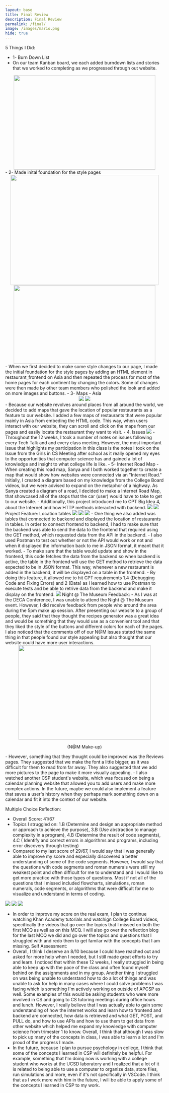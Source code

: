 ```yaml
---
layout: base
title: Final Review
description: Final Review
permalink: /final/
image: /images/mario.png
hide: true
---
```


<h>5 Things I Did:</h>
- 1- Burn Down List
- On our team Kanban board, we each added burndown lists and stories that we worked to completing as we progressed through out website.
<center>
<img id="style code" src="{{site.baseurl}}/images/burndown.png" width=450px height=300px>
</center>
- 2- Made inital foundation for the style pages
<center>
<img id="style code" src="{{site.baseurl}}/images/stylecode.png" width=470px height=350px>
<img id="style commits" src="{{site.baseurl}}/images/styleaction.png" width=450px height=250px>
</center>
- When we first decided to make some style changes to our page, I made the initial foundation for the style pages by adding an HTML element in restaurant_frontend on Asia and then repeated the process for most of the home pages for each continent by changing the colors. Some of changes were then made by other team members who polished the look and added on more images and buttons. 
- 3- Maps - Asia
<center>
<img id="maps code" src="{{site.baseurl}}/images/mapcode.png">
<img id="maps commits" src="{{site.baseurl}}/images/mapaction.png">
</center>
- Because our website revolves around places from all around the world, we decided to add maps that gave the location of popular restaurants as a feature to our website. I added a few maps of restaurants that were popular mainly in Asia from embeding the HTML code. This way, when users interact with our website, they can scroll and click on the maps from our pages and easily locate the restaurant they want to visit.
- 4. Issues
<img id="style code" src="{{site.baseurl}}/images/issues.png">
- Throughout the 12 weeks, I took a number of notes on issues following every Tech Talk and and every class meeting. However, the most important issue that highlights my participation in this class is the notes I took on the Issue from the Girls in CS Meeting after school as it really opened my eyes to the opportunities that computer science has and gained a lot of knowledge and insight to what college life is like.
- 5- Internet Road Map
- When creating this road map, Sanya and I both worked together to create a map that would show how websites were connected via an "Internet Road." Initially, I created a diagram based on my knowledge from the College Board videos, but we were advised to expand on the metaphor of a highway. As Sanya created a diagram of a road, I decided to make a Internet Road Map, that showcased all of the stops that the car (user) would have to take to get to our website.
- Additionally, this project introduced me to CPT Big Idea 4, about the Internet and how HTTP methods interacted with backend.
<img id="map" src="{{site.baseurl}}/images/roadmap1.png" >
<img id="map2" src="{{site.baseurl}}/images/roadmap2.png" >
<h>Project Feature:</h>
Location tables 
<img id="tables code" src="{{site.baseurl}}/images/tablecode.png">
<img id="tables action" src="{{site.baseurl}}/images/tableaction.png">
<img id="frontend table" src="{{site.baseurl}}/images/tablefront.png">
- One thing we also added was tables that connected to backend and displayed the location of restaurants in tables. In order to connect frontend to backend, I had to make sure that the backend was able to send the data to the frontend that required using the GET method, which requested data from the API in the backend. 
- I also used Postman to test out whether or not the API would work or not and when it displayed the information back to me in JSON format, it meant that it worked.
- To make sure that the table would update and show in the frontend, this code fetches the data from the backend so when backend is active, the table in the frontend will use the GET method to retrieve the data expected to be in JSON format. This way, whenever a new restaurant is added in the backend, it will be displayed on a table in the frontend.
- By doing this feature, it allowed me to hit CPT requirements  1.4 (Debugging Code and Fixing Errors) and 2 (Data) as I learned how to use Postman to execute tests and be able to retrive data from the backend and make it display on the frontend.
<img id="tables action" src="{{site.baseurl}}/images/tablefrontcode.png">
<h>Night @ The Museum Feedback:</h>
- As I was at the DECA Conference, I was unable to attend the Night @ The Museum event. However, I did receive feedback from people who around the area during the 5pm make up session. After presenting our website to a group of people, they said that they thought the recipes generator was a great idea and would be something that they would use as a convenient tool and that they liked the style of the buttons and different colors for each of the pages. I also noticed that the comments off of our N@M issues stated the same thing in that people found our style appealing but also thought that our website could have more user interactions.
<center>
<img id="DECA Con." src="{{site.baseurl}}/images/NatM.png" width=420px height=300px>
<p>(N@M Make-up)</p>
</center>
- However, something that they thought could be improved was the Reviews pages. They suggested that we make the font a little bigger, as it was difficult for them to read from far away. They also suggested that we add more pictures to the page to make it more visually appealing.
- I also watched another CSP student's website, which was focused on being a calendar planning website that allowed you to add users and make more complex actions. In the future, maybe we could also implement a feature that saves a user's history when they perhaps mark something down on a calendar and fit it into the context of our website.

<h>Multiple Choice Reflection:</h>
- Overall Score: 41/67
- Topics I struggled on: 1.B (Determine and design an appropriate method or approach to achieve the purpose), 3.B (Use abstraction to manage complexity in a program), 4.B (Determine the result of code segments), 4.C ( Identify and correct errors in algorithms and programs, including error discovery through testing)
- Compared to my last score of 29/67, I would say that I was generally able to improve my score and especially discovered a better understanding of some of the code segments. However, I would say that the questions with code segments and roman numerals were still my weakest point and often difficult for me to understand and I would like to get more practice with those types of questions. Most if not all of the questions that I missed included flowcharts, simulations, roman numerals, code segments, or algorithms that were difficult for me to visualize and understand in terms of coding. 
<img id="mcscore" src="{{site.baseurl}}/images/score.png">
<img id="mcstats" src="{{site.baseurl}}/images/mcstats.png">
<img id="corrections" src="{{site.baseurl}}/images/corrections.png">

- In order to improve my score on the real exam, I plan to continue watching Khan Academy tutorials and watchign College Board videos, specifically the videos that go over the topics that I missed on both the first MCQ as well as on this MCQ. I will also go over the reflection blog for the last MCQ we did and go over the topics and questions that I struggled with and redo them to get familar with the concepts that I am missing. 
<h>Self Assessment:</h>
- Overall, I think I deserve an 8/10 because I could have reached out and asked for more help when I needed, but I still made great efforts to try and learn. I noticed that within these 12 weeks, I really struggled in being able to keep up with the pace of the class and often found myself behind on the assignments and in my group. Another thing I struggled on was being unable to understand how to do a lot of things and was unable to ask for help in many cases where I could solve problems I was facing which is something I'm actively working on outside of APCSP as well. Some examples of this would be asking students who were more involved in CS and going to CS tutoring meetings during office hours and lunch. However, I really believe that I was actually able to gain some understanding of how the internet works and learn how to frontend and backend are connected, how data is retrieved and what GET, POST, and PULL do, and how to use APIs and how to use them to get data from other website which helped me expand my knowledge with computer science from trimester 1 to know. Overall, I think that although I was slow to pick up many of the concepts in class, I was able to learn a lot and I'm proud of the progress I made.
- In the future, because I plan to pursue psychology in college, I think that some of the concepts I learned in CSP will definitely be helpful. For example, something that I'm doing now is working with a college student who works at the UCSD laboratory and I realized that a lot of it is related to being able to use a computer to organize data, store files, run simulations and more, even if it's not specifically in VSCode. I think that as I work more with him in the future, I will be able to apply some of the concepts I learned in CSP to my work.
